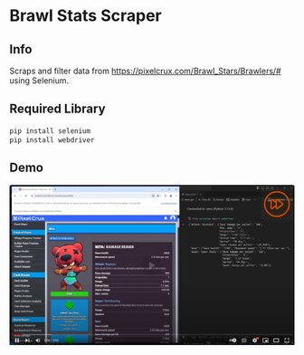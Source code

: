 # Brawl Stats Scraper
## Info 
Scraps and filter data from https://pixelcrux.com/Brawl_Stars/Brawlers/# using Selenium. 

## Required Library
````
pip install selenium
pip install webdriver
````

## Demo
[![Watch the video](https://github.com/Jooi025/Brawl-Stats-Scraper/blob/master/thumbnail.png)](https://www.youtube.com/watch?v=4hfhFcTNGo8&t=38s&ab_channel=Joseph)
